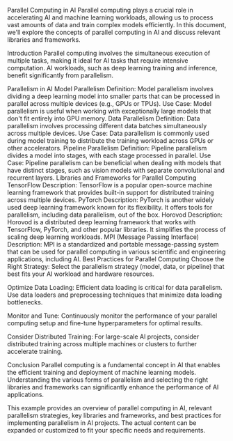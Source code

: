 Parallel Computing in AI
Parallel computing plays a crucial role in accelerating AI and machine learning workloads, allowing us to process vast amounts of data and train complex models efficiently. In this document, we'll explore the concepts of parallel computing in AI and discuss relevant libraries and frameworks.

Introduction
Parallel computing involves the simultaneous execution of multiple tasks, making it ideal for AI tasks that require intensive computation. AI workloads, such as deep learning training and inference, benefit significantly from parallelism.

Parallelism in AI
Model Parallelism
Definition: Model parallelism involves dividing a deep learning model into smaller parts that can be processed in parallel across multiple devices (e.g., GPUs or TPUs).
Use Case: Model parallelism is useful when working with exceptionally large models that don't fit entirely into GPU memory.
Data Parallelism
Definition: Data parallelism involves processing different data batches simultaneously across multiple devices.
Use Case: Data parallelism is commonly used during model training to distribute the training workload across GPUs or other accelerators.
Pipeline Parallelism
Definition: Pipeline parallelism divides a model into stages, with each stage processed in parallel.
Use Case: Pipeline parallelism can be beneficial when dealing with models that have distinct stages, such as vision models with separate convolutional and recurrent layers.
Libraries and Frameworks for Parallel Computing
TensorFlow
Description: TensorFlow is a popular open-source machine learning framework that provides built-in support for distributed training across multiple devices.
PyTorch
Description: PyTorch is another widely used deep learning framework known for its flexibility. It offers tools for parallelism, including data parallelism, out of the box.
Horovod
Description: Horovod is a distributed deep learning framework that works with TensorFlow, PyTorch, and other popular libraries. It simplifies the process of scaling deep learning workloads.
MPI (Message Passing Interface)
Description: MPI is a standardized and portable message-passing system that can be used for parallel computing in various scientific and engineering applications, including AI.
Best Practices for Parallel Computing
Choose the Right Strategy: Select the parallelism strategy (model, data, or pipeline) that best fits your AI workload and hardware resources.

Optimize Data Loading: Efficient data loading is critical for data parallelism. Use data loaders and preprocessing techniques that minimize data loading bottlenecks.

Monitor and Tune: Continuously monitor the performance of your parallel computing setup and fine-tune hyperparameters for optimal results.

Consider Distributed Training: For large-scale AI projects, consider distributed training across multiple machines or clusters to further accelerate training.

Conclusion
Parallel computing is a fundamental concept in AI that enables the efficient training and deployment of machine learning models. Understanding the various forms of parallelism and selecting the right libraries and frameworks can significantly enhance the performance of AI applications.

This example provides an overview of parallel computing in AI, relevant parallelism strategies, key libraries and frameworks, and best practices for implementing parallelism in AI projects. The actual content can be expanded or customized to fit your specific needs and requirements.